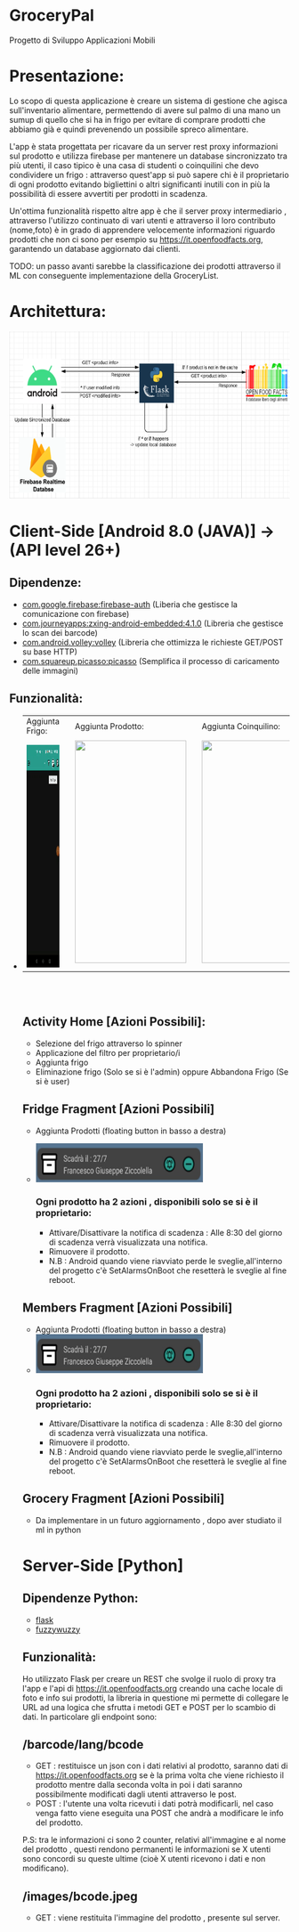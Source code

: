 # GroceryPal
Progetto di Sviluppo Applicazioni Mobili

# Presentazione:
Lo scopo di questa applicazione è creare un sistema di gestione che agisca sull'inventario alimentare, permettendo di avere sul palmo di una mano un sumup di quello che si ha in frigo per evitare di comprare prodotti che abbiamo già e quindi prevenendo un possibile spreco alimentare.

L'app è stata progettata per ricavare da un server rest proxy informazioni sul prodotto e utilizza firebase per mantenere un database sincronizzato tra più utenti, il caso tipico è una casa di studenti o coinquilini che devo condividere un frigo : attraverso quest'app si può sapere chi è il proprietario di ogni prodotto evitando bigliettini o altri significanti inutili con in più la possibilità di essere avvertiti per prodotti in scadenza.

Un'ottima funzionalità rispetto altre app è che il server proxy intermediario , attraverso l'utilizzo continuato di vari utenti e attraverso il loro contributo (nome,foto) è in grado di apprendere velocemente informazioni riguardo prodotti che non ci sono per esempio su https://it.openfoodfacts.org, garantendo un database aggiornato dai clienti.

TODO: un passo avanti sarebbe la classificazione dei prodotti attraverso il ML con conseguente implementazione della GroceryList.

# Architettura:
<img src="https://github.com/Zicco99/ProgettoSAM/blob/master/readme-content/Capture.PNG" width="600" height="300" />


# Client-Side [Android 8.0 (JAVA)] -> (API level 26+)
## Dipendenze:
* [com.google.firebase:firebase-auth](https://firebase.google.com/docs/auth/android/start) (Liberia che gestisce la comunicazione con firebase)
* [com.journeyapps:zxing-android-embedded:4.1.0](https://github.com/journeyapps/zxing-android-embedded) (Libreria che gestisce lo scan dei barcode)
* [com.android.volley:volley](https://github.com/google/volley) (Libreria che ottimizza le richieste GET/POST su base HTTP)
* [com.squareup.picasso:picasso](https://square.github.io/picasso/) (Semplifica il processo di caricamento delle immagini)

## Funzionalità:
* <table>
  <tr>
    <td>
      Aggiunta Frigo: <br> <br>
      <img src="https://github.com/Zicco99/ProgettoSAM/blob/master/readme-content/aggiunta_frigo.gif" width="200" height="400" />
    </td>
    
    <td>
    </td>
  
    <td>
      Aggiunta Prodotto: <br> <br>
      <img src="https://github.com/Zicco99/ProgettoSAM/blob/master/readme-content/aggiunta_prodotto.gif" width="200" height="400" />
    </td>
    
    <td>
    </td>
   
    <td>
      Aggiunta Coinquilino: <br> <br>
      <img src="https://github.com/Zicco99/ProgettoSAM/blob/master/readme-content/aggiunta_coinquilino.gif" width="200" height="400" />
    </td>
  </tr>
</table>
<br><br>

## Activity Home [Azioni Possibili]:
* Selezione del frigo attraverso lo spinner
* Applicazione del filtro per proprietario/i
* Aggiunta frigo
* Eliminazione frigo (Solo se si è l'admin) oppure Abbandona Frigo (Se si è user)

## Fridge Fragment [Azioni Possibili]
* Aggiunta Prodotti (floating button in basso a destra)

* <img src="https://github.com/Zicco99/ProgettoSAM/blob/master/readme-content/a796e97e-c07c-4f63-b9ca-c821f5a5084c.jpg" width="300" height="70"/> <br>
  ### Ogni prodotto ha 2 azioni , disponibili solo se si è il proprietario:
  * Attivare/Disattivare la notifica di scadenza : Alle 8:30 del giorno di scadenza verrà visualizzata una notifica.
  * Rimuovere il prodotto.
  * N.B : Android quando viene riavviato perde le sveglie,all'interno del progetto c'è SetAlarmsOnBoot che resetterà le sveglie al fine reboot.

## Members Fragment [Azioni Possibili]
* Aggiunta Prodotti (floating button in basso a destra)
* <img src="https://github.com/Zicco99/ProgettoSAM/blob/master/readme-content/a796e97e-c07c-4f63-b9ca-c821f5a5084c.jpg" width="300" height="70"/> <br>
  ### Ogni prodotto ha 2 azioni , disponibili solo se si è il proprietario:
  * Attivare/Disattivare la notifica di scadenza : Alle 8:30 del giorno di scadenza verrà visualizzata una notifica.
  * Rimuovere il prodotto.
  * N.B : Android quando viene riavviato perde le sveglie,all'interno del progetto c'è SetAlarmsOnBoot che resetterà le sveglie al fine reboot.

## Grocery Fragment [Azioni Possibili]
  * Da implementare in un futuro aggiornamento , dopo aver studiato il ml in python



# Server-Side [Python]

## Dipendenze Python:
* [flask](https://flask.palletsprojects.com/)
* [fuzzywuzzy](https://github.com/seatgeek/fuzzywuzzy)

## Funzionalità:
Ho utilizzato Flask per creare un REST che svolge il ruolo di proxy tra l'app e l'api di https://it.openfoodfacts.org creando una cache locale di foto e info sui prodotti, la libreria in questione mi permette di collegare le URL ad una logica che sfrutta i metodi GET e POST per lo scambio di dati. In particolare gli endpoint sono:

## /barcode/lang/bcode
  * GET : restituisce un json con i dati relativi al prodotto, saranno dati di https://it.openfoodfacts.org se è la prima volta che viene richiesto
  il prodotto mentre dalla seconda volta in poi i dati saranno possibilmente modificati dagli utenti attraverso le post.
  * POST : l'utente una volta ricevuti i dati potrà modificarli, nel caso venga fatto viene eseguita una POST che andrà a modificare le info del
  prodotto.
  
P.S: tra le informazioni ci sono 2 counter, relativi all'immagine e al nome del prodotto , questi rendono permanenti le informazioni se X utenti sono concordi su queste ultime (cioè X utenti ricevono i dati e non modificano).
 
## /images/bcode.jpeg
 * GET : viene restituita l'immagine del prodotto , presente sul server.
